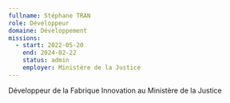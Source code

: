 ```yaml
---
fullname: Stéphane TRAN
role: Développeur
domaine: Développement
missions:
  - start: 2022-05-20
    end: 2024-02-22
    status: admin
    employer: Ministère de la Justice
---
```


Développeur de la Fabrique Innovation au Ministère de la Justice 
